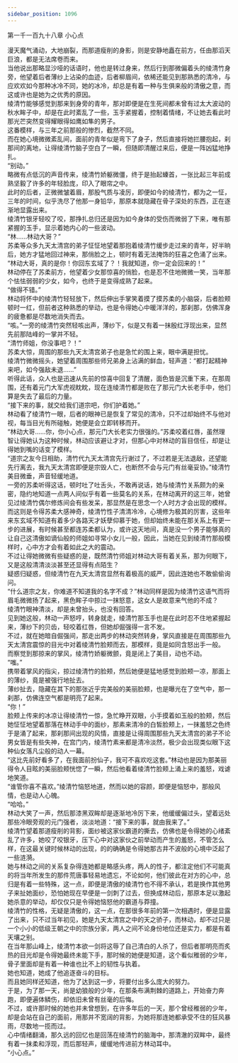 ```yaml
---
sidebar_position: 1096
---
```

 第一千一百九十八章 小心点


漫天魔气涌动，大地崩裂，而那道瘦削的身影，则是安静地矗在前方，任由那滔天巨浪，都是无法席卷而来。  
当他说出那略显沙哑的话语时，他也是转过身来，然后行到那微偏着头的绫清竹身旁，他望着后者薄纱上沾染的血迹，后者柳眉间，依稀还能见到那熟悉的清冷，与应欢欢如今那种冰冷不同，她的冰冷，却总是有着一种与生俱来般的清傲之意，而这或许也是她为之优秀的原因。  
绫清竹能够感觉到那来到身旁的青年，那对即便是在生死间都未曾有过太大波动的秋水眸子中，却是在此时紊乱了一些，玉手紧握着，控制着情绪，不让她去看此时那光芒突然变得耀眼得如鹰如隼的男子。  
这番模样，与三年之前那般的惨烈，截然不同。  
而在她心境微微紊乱间，面前的青年似是弯下了身子，然后直接将她拦腰抱起，刹那间的离地，让得绫清竹脑子空白了一瞬，但随即清醒过来后，便是一阵凶猛地挣扎。  
“别动。”  
略微有点低沉的声音传来，绫清竹娇躯微僵，终于是抬起螓首，一张比起三年前成熟坚毅了许多的年轻脸庞，印入了眼帘之中。  
此时的后者，正微微皱着眉，那股气质与凌厉，即便如今的绫清竹，都为之一怔，三年的时间，似乎洗尽了他那一身铅华，那原本就隐藏在骨子深处的东西，正在逐渐地显露出来。  
绫清竹银牙轻咬了咬，那挣扎总归还是因为如今身体的受伤而微弱了下来，唯有那紧握的玉手，显示着她内心的一些波动。  
“林……林动大哥？”  
苏柔等众多九天太清宫的弟子怔怔地望着那抱着绫清竹缓步走过来的青年，好半晌后，她方才猛地回过神来，那俏脸之上，顿时有着无法掩饰的狂喜之色涌了出来。  
“林动大哥，真的是你！你回东玄域了？！我就知道，你一定会回来的！”  
林动停在了苏柔前方，他望着少女那惊喜的俏脸，也是忍不住地微微一笑，当年那个怯怯弱弱的少女，如今，也终于是变得成熟了起来。  
“做得不错。”  
林动将怀中的绫清竹轻轻放下，然后伸出手掌笑着摸了摸苏柔的小脑袋，后者脸颊顿时一红，但前者这种熟悉的举动，也是令得她心中暖洋洋的，那刹那，仿佛浑身的疲惫都是尽数地消失而去。  
“咳。”一旁的绫清竹突然轻咳出声，薄纱下，似是又有着一抹殷红浮现出来，显然先前那陆峰的一掌并不轻。  
“清竹师姐，你没事吧？！”  
苏柔大惊，周围的那些九天太清宫弟子也是急忙的围上来，眼中满是担忧。  
绫清竹微微摇头，她望着周围那些师兄弟身上沾满的鲜血，轻声道：“都打起精神来吧，如今强敌未退……”  
听得此话，众人也是迅速从先前的惊喜中回复了清醒，面色皆是沉重下来，在那周围，还有着元门大军虎视眈眈，现在连绫清竹都是败在了那元门大长老手中，他们算是失去了最后的力量。  
“接下来的事，就交给我们道宗吧，你们护着她。”  
林动看了绫清竹一眼，后者的眼神已是恢复了常见的清冷，只不过却始终不与他对视，每当目光有所碰触，她便是会立即转移而开。  
“林动大哥……你，你小心点，那元门大长老实力很强的。”苏柔咬着红唇，虽然理智让得她认为这种时候，林动应该避让才对，但那心中对林动的盲目信任，却是让得她到嘴的话变了模样。  
“道宗之友今日相助，清竹代九天太清宫先行谢过了，不过若是无法退敌，还望能先行离去，我九天太清宫即便是宗毁人亡，也断然不会与元门有丝毫妥协。”绫清竹美目微垂，声音轻缓地道。  
一旁的苏柔听得这话，顿时吐了吐舌头，不敢再说话，她与绫清竹关系颇为的亲密，隐约地知道一点两人间似乎有着一些莫名的关系，在林动离开的这三年，她曾见过绫清竹偶尔修炼间会有些发呆，那显然是在思念一个人时方才会出现的模样。  
而这则是令得苏柔大感神奇，绫清竹性子清清冷冷，心境修为极其的厉害，这些年来东玄域不知道有着多少各路天才妖孽仰慕于她，但却始终未能在那关系上有更一步的进展，有时候甚至都连苏柔都认为，或许这天地间，真是没一个男子能够真的让自己这清傲如谪仙般的师姐如寻常小女儿一般，因此，当她在见到绫清竹那般模样时，心中方才会有着如此之大的震动。  
不过让得她微微有些疑惑的是，既然清竹师姐对林动大哥有着关系，那为何眼下，又是这般清清淡淡甚至还显得有点陌生？  
疑惑归疑惑，但绫清竹在九天太清宫显然有着极高的威严，因此连她也不敢偷偷询问。  
“什么道宗之友，你难道不知道我的名字不成？”林动同样是因为绫清竹这语气而将眉毛微微扬了起来，黑色眸子中掠过一抹怒意，这女人是故意来气他的不成？  
绫清竹眼神清淡，却是未曾抬头，也没有回答。  
见到她这般，林动一声怒哼，转身就走，绫清竹那玉手也是在此时忍不住地紧握起来，薄纱下的贝齿，轻咬着红唇，但她却倔强得一言不发。  
不过，就在她暗自倔强间，那走出两步的林动突然转身，掌风直接是在周围那些九天太清宫震惊的目光中对着绫清竹脸颊而去，那模样，竟是如同含怒出手一般。  
而察觉到那掠来的掌风，绫清竹娇躯微颤，竟是闭上了美目，动也不动。  
“嗤。”  
携带着掌风的指尖，掠过绫清竹的脸颊，然后她便是猛地感觉到脸颊一凉，那面上的薄纱，竟是被强行地扯去。  
薄纱扯去，隐藏在其下的那张近乎完美般的美丽脸颊，也是曝光在了空气中，那一刹那，仿佛连空气都是明亮了起来。  
“你！”  
脸颊上传来的冰凉让得绫清竹一惊，急忙睁开双眼，小手摸着如玉般的脸颊，然后她怔怔地望着那落在林动手中的面纱，那素来清冷的白皙脸颊上，一抹羞怒之色终于是涌了起来，那刹那间出现的风情，直接是让得周围那些九天太清宫的弟子不论男女皆是有些失神，在宫门内，绫清竹素来都是清冷淡然，极少会出现类似眼下这种仙女落凡尘般的动人一幕。  
“这比先前好看多了，在我面前扮仙子，我可不喜欢吃这套。”林动也是因为那美丽得令人目眩的美丽脸颊恍惚了一瞬，然后他看着绫清竹脸颊上涌上来的羞怒，戏谑地笑道。  
“谁管你喜不喜欢。”绫清竹恼怒地道，然而以她的容颜，即便是恼怒中，那般风情，也是动人心魄。  
“哈哈。”  
林动大笑了一声，然后那漆黑双眸却是逐渐地冷厉下来，他缓缓偏过头，望着远处那些冷眼旁观的元门强者，淡淡地道：“接下来的事，就由我来了。”  
绫清竹望着那道瘦削的背影，面纱被这家伙霸道的撕去，仿佛也是令得她的心绪紊乱了许多，她咬了咬银牙，压下心中对这家伙之前举动而产生的羞怒，不管怎么样，在这最关键时候林动的出现，的的确确是令得她那古井不波般的心境中泛起了一些涟漪。  
她与林动之间的关系复杂得连她都是略感头疼，两人的性子，都注定他们不可能真的将当年所发生的那件荒唐事轻易地遗忘，不论如何，他们彼此在对方的心中，总归是有着一些特殊，这一点，即便是清傲的绫清竹也不得不承认，若是换作其他男子来扯她面纱，恐怕她现在早便是一剑刺了过去，但换成林动后，那原本足以激起她杀意的举动，却仅仅只是令得她恼怒他的霸道与莽撞。  
绫清竹的性格，无疑是清傲的，这一点，在那很多年前的第一次相遇时，便是显露了出来，只不过当年初见，她是九天太清宫之中的天之骄子，而林动，却不过只是一个小小的低级王朝之中的宗族分家，两人之间不论身份地位还是实力，都是有着天壤之别。  
在当年那山峰上，绫清竹本欲一剑将这辱了自己清白的人杀了，但后者那明亮而炙热的目光却是令得她最终未能下手，那时候的她便是知道，这个看似稚弱的少年，骨子里面却是有着一种谁也比不上的韧性与执着。  
她也知道，她成了他追逐奋斗的目标。  
而且她同样还知道，他为了达到这一步，将要付出多么庞大的努力。  
于是，为了那一天，尚是幼狼般的少年，在那条布满荆棘的道路上，开始奋力奔跑，即便遍体鳞伤，却依旧未曾有丝毫的后悔。  
不过，或许那时候的她也并未曾想到，在许多年后的一天，那个曾经稚弱的少年，却是会站在自己的面前，用那并不宽阔的背影，为她将那连她都承受不住的狂风暴雨，尽数地一揽而过。  
心中情绪翻涌，那久远的回忆也是回荡在绫清竹的脑海中，那清澈的双眸中，最终有着一抹柔和浮现，而后那轻声，缓缓地传进前方林动耳中。  
“小心点。”  
  
  
